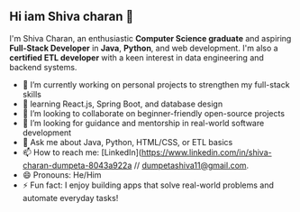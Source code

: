 ## Hi iam Shiva charan 👋

I'm Shiva Charan, an enthusiastic **Computer Science graduate** and aspiring **Full-Stack Developer** in **Java**, **Python**, and web development. I'm also a **certified ETL developer** with a keen interest in data engineering and backend systems.

- 🔭 I’m currently working on personal projects to strengthen my full-stack skills  
- 🌱 learning React.js, Spring Boot, and database design  
- 👯 I’m looking to collaborate on beginner-friendly open-source projects  
- 🤔 I’m looking for guidance and mentorship in real-world software development  
- 💬 Ask me about Java, Python, HTML/CSS, or ETL basics  
- 📫 How to reach me: [LinkedIn](https://www.linkedin.com/in/shiva-charan-dumpeta-8043a922a // dumpetashiva11@gmail.com.
- 😄 Pronouns: He/Him  
- ⚡ Fun fact: I enjoy building apps that solve real-world problems and automate everyday tasks!

<!--
**SHIVACHARAN48/SHIVACHARAN48** is a ✨ _special_ ✨ repository because its `README.md` (this file) appears on your GitHub profile.
-->
